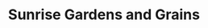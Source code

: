 ---
title: "Sunrise Gardens and Grains"
url: /rogers-city/sunrise-gardens-and-grains/
shop: garden centre
---